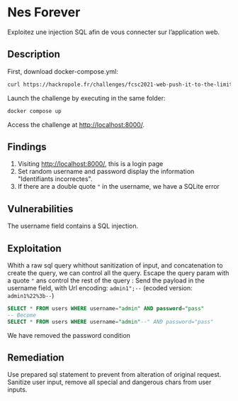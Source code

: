 # Nes Forever

Exploitez une injection SQL afin de vous connecter sur l’application web.

## Description

First, download docker-compose.yml:

```bash
curl https://hackropole.fr/challenges/fcsc2021-web-push-it-to-the-limit/docker-compose.public.yml -o docker-compose.yml
```

Launch the challenge by executing in the same folder:

```bash
docker compose up
```

Access the challenge at <http://localhost:8000/>.

## Findings

1. Visiting <http://localhost:8000/>, this is a login page
2. Set random username and password display the information "Identifiants incorrectes".
3. If there are a double quote `"` in the username, we have a SQLite error

## Vulnerabilities

The username field contains a SQL injection.

## Exploitation

Whith a raw sql query whithout sanitization of input, and concatenation to create the query, we can control all the query.
Escape the query param with a quote `"` ans control the rest of the query :
Send the payload in the username field, with Url encoding: `admin1";--` (ecoded version: `admin1%22%3b--`)

```sql
SELECT * FROM users WHERE username="admin" AND password="pass" 
-- Become
SELECT * FROM users WHERE username="admin"--" AND password="pass" 
```

We have removed the password condition

## Remediation

Use prepared sql statement to prevent from alteration of original request.
Sanitize user input, remove all special and dangerous chars from user inputs.
